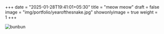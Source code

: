 +++
date = "2025-01-28T19:41:01+05:30"
title = "meow meow"
draft = false
image = "img/portfolio/yearofthesnake.jpg"
showonlyimage = true
weight = 1
+++

![bunbun](/img/portfolio/yearofthesnake.jpg)
